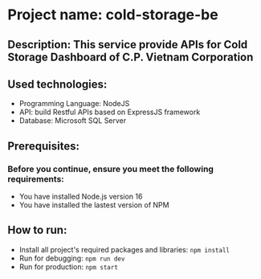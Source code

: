 # Project name: cold-storage-be
## Description: This service provide APIs for Cold Storage Dashboard of C.P. Vietnam Corporation
## Used technologies:
- Programming Language: NodeJS
- API: build Restful APIs based on ExpressJS framework
- Database: Microsoft SQL Server
## Prerequisites:
### Before you continue, ensure you meet the following requirements:
- You have installed Node.js version 16
- You have installed the lastest version of NPM
## How to run:
- Install all project's required packages and libraries: ```npm install```
- Run for debugging: ```npm run dev```
- Run for production: ```npm start```
